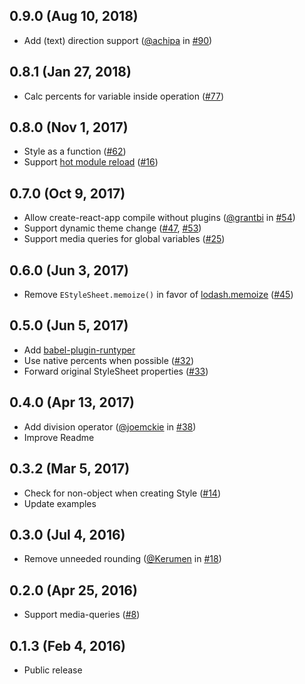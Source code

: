 ## 0.9.0 (Aug 10, 2018)

* Add (text) direction support ([@achipa] in [#90])

## 0.8.1 (Jan 27, 2018)

* Calc percents for variable inside operation ([#77])

## 0.8.0 (Nov 1, 2017)

* Style as a function ([#62])
* Support [hot module reload] ([#16])

## 0.7.0 (Oct 9, 2017)

* Allow create-react-app compile without plugins ([@grantbi] in [#54])
* Support dynamic theme change ([#47], [#53])
* Support media queries for global variables ([#25])

## 0.6.0 (Jun 3, 2017)

* Remove `EStyleSheet.memoize()` in favor of [lodash.memoize](https://www.npmjs.com/package/lodash.memoize) ([#45])

## 0.5.0 (Jun 5, 2017)

* Add [babel-plugin-runtyper](https://github.com/vitalets/babel-plugin-runtyper)
* Use native percents when possible ([#32])
* Forward original StyleSheet properties ([#33]) 

## 0.4.0 (Apr 13, 2017)

* Add division operator ([@joemckie] in [#38])
* Improve Readme

## 0.3.2 (Mar 5, 2017)

* Check for non-object when creating Style ([#14])
* Update examples

## 0.3.0 (Jul 4, 2016)

* Remove unneeded rounding ([@Kerumen] in [#18])

## 0.2.0 (Apr 25, 2016)

* Support media-queries ([#8])

## 0.1.3 (Feb 4, 2016)

* Public release
 
[@joemckie]: https://github.com/joemckie
[@Kerumen]: https://github.com/Kerumen
[@grantbi]: https://github.com/grantbi
[@achipa]: https://github.com/achipa

[hot module reload]: https://facebook.github.io/react-native/blog/2016/03/24/introducing-hot-reloading.html

[#8]: https://github.com/vitalets/react-native-extended-stylesheet/pull/8
[#14]: https://github.com/vitalets/react-native-extended-stylesheet/pull/14
[#16]: https://github.com/vitalets/react-native-extended-stylesheet/pull/16
[#18]: https://github.com/vitalets/react-native-extended-stylesheet/pull/18
[#25]: https://github.com/vitalets/react-native-extended-stylesheet/pull/25
[#38]: https://github.com/vitalets/react-native-extended-stylesheet/pull/38
[#32]: https://github.com/vitalets/react-native-extended-stylesheet/pull/32
[#33]: https://github.com/vitalets/react-native-extended-stylesheet/pull/33
[#45]: https://github.com/vitalets/react-native-extended-stylesheet/pull/45
[#47]: https://github.com/vitalets/react-native-extended-stylesheet/pull/47
[#53]: https://github.com/vitalets/react-native-extended-stylesheet/pull/53
[#54]: https://github.com/vitalets/react-native-extended-stylesheet/pull/54
[#62]: https://github.com/vitalets/react-native-extended-stylesheet/pull/62
[#77]: https://github.com/vitalets/react-native-extended-stylesheet/pull/77
[#90]: https://github.com/vitalets/react-native-extended-stylesheet/pull/90
